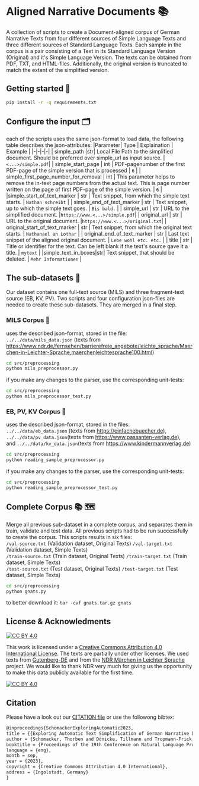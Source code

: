 
# Aligned Narrative Documents :books:
A collection of scripts to create a Document-aligned corpus of German Narrative Texts from four different sources of Simple Language Texts and three different sources of Standard Language Texts. Each sample in the corpus is a pair consisting of a Text in its Standard Language Version (Original) and it's Simple Language Version. The texts can be obtained from PDF, TXT, and HTML-files. Additionally, the original version is truncated to match the extent of the simplified version. 

## Getting started :rocket:

```bash
pip install -r -q requirements.txt
```

## Configure the input :card_index_dividers:
each of the scripts uses the same json-format to load data, the following table describes the json-attributes:
|Parameter| Type | Explaination | Example |
|-|-|-|-|
| simple_path |str| Local File Path to the simplified document. Should be preferred over simple_url as input source.  | `<...>/simple.pdf`|
| simple_start_page | int | PDF-pagenumber of the first PDF-page of the simple version that is processed | `6` |
| simple_first_page_number_for_removal | int | This parameter helps to remove the in-text page numbers from the actual text. This is page number written on the page of first PDF-page of the simple version. | `6` |
|simple_start_of_text_marker | str |  Text snippet, from which the simple text starts.  | `Nathan schreibt` | 
| simple_end_of_text_marker | str | Text snippet, up to which the simple text goes. | `Bis bald.` |
| simple_url | str | URL to the simplified document. |`https://www.<...>/simple.pdf`|
| original_url | str | URL to the original document. |`https://www.<...>/original.txt`|
| original_start_of_text_marker | str | Text snippet, from which the original text starts. | `Nathanael an Lothar` |
| original_end_of_text_marker | str | Last text snippet of the aligned original document. | `Lebe wohl etc. etc.` |
| title | str | Title or identifier for the text. Can be left blank if the text's source gave it a title. | `mytext` |
|simple_text_in_boxes|str| Text snippet, that should be deleted. | `Mehr Informationen` |

## The sub-datasets :jigsaw:
Our dataset contains one full-text source (MILS) and three fragment-text source (EB, KV, PV). Two scripts and four configuration json-files are needed to create these sub-datasets. They are merged in a final step.  
### MILS Corpus :construction:
uses the described json-format, stored in the file: `../../data/mils_data.json` (texts from https://www.ndr.de/fernsehen/barrierefreie_angebote/leichte_sprache/Maerchen-in-Leichter-Sprache,maerchenleichtesprache100.html)
```bash
cd src/preprocessing
python mils_preprocessor.py 
```
if you make any changes to the parser, use the corresponding unit-tests:
```bash
cd src/preprocessing
python mils_preprocessor_test.py 
```

### EB, PV, KV Corpus :construction:
uses the described json-format, stored in the files:</br>
 `../../data/eb_data.json` (texts from  https://einfachebuecher.de), </br>
  `../../data/pv_data.json`(texts from https://www.passanten-verlag.de), </br>
  and `../../data/kv_data.json`(texts from https://www.kindermannverlag.de) </br>
```bash
cd src/preprocessing
python reading_sample_preprocessor.py
```
if you make any changes to the parser, use the corresponding unit-tests:
```bash
cd src/preprocessing
python reading_sample_preprocessor_test.py
```

## Complete Corpus :books: :world_map:
Merge all previous sub-dataset in a complete corpus, and separates them in train, validate and test data. All previous scripts had to be run successfully to create the corpus. This scripts results in six files: </br>
`/val-source.txt` (Validation dataset, Original Texts) `/val-target.txt` (Validation dataset, Simple Texts)</br>
`/train-source.txt` (Train dataset, Original Texts) `/train-target.txt` (Train dataset, Simple Texts)</br>
`/test-source.txt` (Test dataset, Original Texts) `/test-target.txt` (Test dataset, Simple Texts)</br>

```bash
cd src/preprocessing
python gnats.py
```
to better download it: `tar -cvf gnats.tar.gz gnats`

## License & Acknowledments
[![CC BY 4.0][cc-by-shield]][cc-by]

This work is licensed under a
[Creative Commons Attribution 4.0 International License][cc-by]. The texts are partially under other licenses. We used texts from [Gutenberg-DE](https://www.projekt-gutenberg.org/info/texte/info.html) and from the [NDR Märchen in Leichter Sprache](https://www.ndr.de/fernsehen/barrierefreie_angebote/leichte_sprache/Rotkaeppchen,rotkaeppchenleichtesprache100.html) project. We would like to thank NDR very much for giving us the opportunity to make this data publicly available for the first time.

[![CC BY 4.0][cc-by-image]][cc-by]

[cc-by]: http://creativecommons.org/licenses/by/4.0/
[cc-by-image]: https://i.creativecommons.org/l/by/4.0/88x31.png
[cc-by-shield]: https://img.shields.io/badge/License-CC%20BY%204.0-lightgrey.svg

## Citation
Please have a look out our [CITATION file](https://github.com/tschomacker/aligned-narrative-documents/blob/main/CITATION.cff) or use the followong bibtex:
```latex
@inproceedings{SchomackerExploringAutomatic2023,
title = {{Exploring Automatic Text Simplification of German Narrative Documents}},
author = {Schomacker, Thorben and Dönicke, Tillmann and Tropmann-Frick, Marina},
booktitle = {Proceedings of the 19th Conference on Natural Language Processing (KONVENS 2023)},
language = {eng},
month = sep,
year = {2023},
copyright = {Creative Commons Attribution 4.0 International},
address = {Ingolstadt, Germany}
}
```
